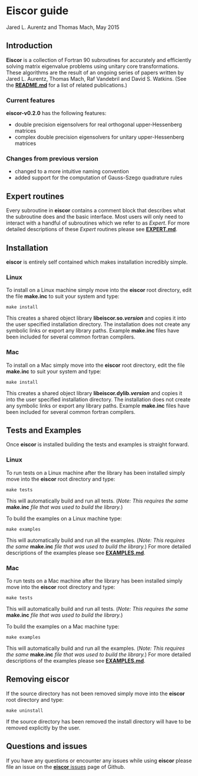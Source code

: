 # Eiscor guide #
Jared L. Aurentz and Thomas Mach, May 2015

## Introduction ##
__Eiscor__ is a collection of Fortran 90 subroutines for accurately and efficiently solving matrix eigenvalue problems using unitary core transformations. These algorithms are the result of an ongoing series of papers written by Jared L. Aurentz, Thomas Mach, Raf Vandebril and David S. Watkins. (See the [__README.md__](https://github.com/jaurentz/eiscor/blob/master/README.md) for a list of related publications.) 

### Current features ###
__eiscor-v0.2.0__ has the following features:
 - double precision eigensolvers for real orthogonal upper-Hessenberg matrices
 - complex double precision eigensolvers for unitary upper-Hessenberg matrices

### Changes from previous version ###
 - changed to a more intuitive naming convention
 - added support for the computation of Gauss-Szego quadrature rules

## Expert routines ##
Every subroutine in __eiscor__ contains a comment block that describes what the subroutine does and the basic interface. Most users will only need to interact with a handful of subroutines which we refer to as _Expert_. For more detailed descriptions of these _Expert_ routines please see [__EXPERT.md__](https://github.com/jaurentz/eiscor/blob/master/src/docs/EXPERT.md).  

## Installation ##
__eiscor__ is entirely self contained which makes installation incredibly simple.

### Linux ###
To install on a Linux machine simply move into the __eiscor__ root directory, edit the file __make.inc__ to 
suit your system and type:
```
make install
```
This creates a shared object library __libeiscor.so._version___ and copies it into the user specified 
installation directory. 
The installation does not create any symbolic links or export any library paths. Example __make.inc__ files have been included for several common fortran compilers.

### Mac ###
To install on a Mac simply move into the __eiscor__ root directory, edit the file __make.inc__ to 
suit your system and type:
```
make install
```
This creates a shared object library __libeiscor.dylib._version___ and copies it into the user specified 
installation directory. 
The installation does not create any symbolic links or export any library paths. Example __make.inc__ files have been included for several common fortran compilers.

## Tests and Examples ##
Once __eiscor__ is installed building the tests and examples is straight forward.

### Linux ###
To run tests on a Linux machine after the library has been installed simply move into the __eiscor__ root directory and type:
```
make tests
```
This will automatically build and run all tests. (_Note: This requires the same_ __make.inc__ _file that was used to build the library._) 

To build the examples on a Linux machine type:
```
make examples
```
This will automatically build and run all the examples. (_Note: This requires the same_ __make.inc__ _file that was used to build the library._) For more detailed descriptions of the examples please see [__EXAMPLES.md__](https://github.com/jaurentz/eiscor/blob/master/examples/docs/EXAMPLES.md). 

### Mac ###
To run tests on a Mac machine after the library has been installed simply move into the __eiscor__ root directory and type:
```
make tests
```
This will automatically build and run all tests. (_Note: This requires the same_ __make.inc__ _file that was used to build the library._) 

To build the examples on a Mac machine type:
```
make examples
```
This will automatically build and run all the examples. (_Note: This requires the same_ __make.inc__ _file that was used to build the library._) For more detailed descriptions of the examples please see [__EXAMPLES.md__](https://github.com/jaurentz/eiscor/blob/master/examples/docs/EXAMPLES.md). 

## Removing eiscor ##
If the source directory has not been removed simply move into the __eiscor__ root directory and type:
```
make uninstall
```
If the source directory has been removed the install directory will have to be removed explicitly by the user.

## Questions and issues ##
If you have any questions or encounter any issues while using __eiscor__ please file an issue on the [__eiscor__ issues](https://github.com/jaurentz/eiscor/issues) page of Github.
